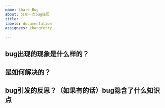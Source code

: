 ```yaml
---
name: Share Bug
about: 分享一次bug经历
title: ''
labels: documentation
assignees: zhangferry

---
```


## bug出现的现象是什么样的？

## 是如何解决的？

## bug引发的反思？（如果有的话）bug隐含了什么知识点
